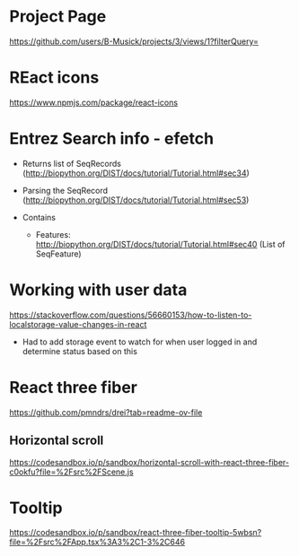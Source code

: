 # Project Page
https://github.com/users/B-Musick/projects/3/views/1?filterQuery=

# REact icons
https://www.npmjs.com/package/react-icons

# Entrez Search info - efetch
- Returns list of SeqRecords (http://biopython.org/DIST/docs/tutorial/Tutorial.html#sec34)
- Parsing the SeqRecord (http://biopython.org/DIST/docs/tutorial/Tutorial.html#sec53)
- Contains

  - Features: http://biopython.org/DIST/docs/tutorial/Tutorial.html#sec40 (List of SeqFeature)

# Working with user data
https://stackoverflow.com/questions/56660153/how-to-listen-to-localstorage-value-changes-in-react
- Had to add storage event to watch for when user logged in and determine status based on this

# React three fiber
https://github.com/pmndrs/drei?tab=readme-ov-file

## Horizontal scroll

https://codesandbox.io/p/sandbox/horizontal-scroll-with-react-three-fiber-c0okfu?file=%2Fsrc%2FScene.js

# Tooltip
https://codesandbox.io/p/sandbox/react-three-fiber-tooltip-5wbsn?file=%2Fsrc%2FApp.tsx%3A3%2C1-3%2C646